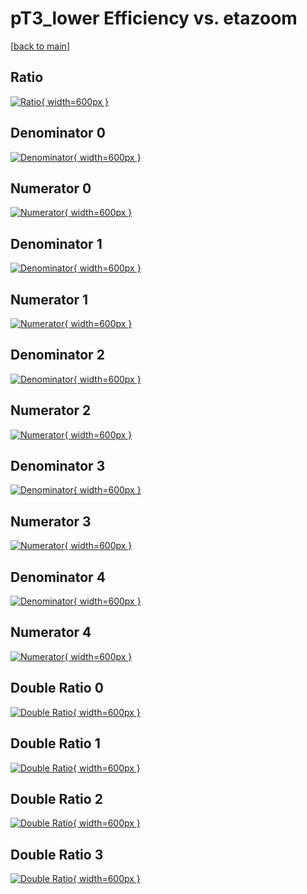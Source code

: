 # pT3_lower Efficiency vs. etazoom

[[back to main](./)]



## Ratio

[![Ratio](../mtv/var/pT3_lower_xtr_11_1_eff_etazoom.png){ width=600px }](../mtv/var/pT3_lower_xtr_11_1_eff_etazoom.pdf)

## Denominator 0

[![Denominator](../mtv/den/pT3_lower_xtr_11_1_eff_etazoom_den0.png){ width=600px }](../mtv/den/pT3_lower_xtr_11_1_eff_etazoom_den0.pdf)

## Numerator 0

[![Numerator](../mtv/num/pT3_lower_xtr_11_1_eff_etazoom_num0.png){ width=600px }](../mtv/num/pT3_lower_xtr_11_1_eff_etazoom_num0.pdf)

## Denominator 1

[![Denominator](../mtv/den/pT3_lower_xtr_11_1_eff_etazoom_den1.png){ width=600px }](../mtv/den/pT3_lower_xtr_11_1_eff_etazoom_den1.pdf)

## Numerator 1

[![Numerator](../mtv/num/pT3_lower_xtr_11_1_eff_etazoom_num1.png){ width=600px }](../mtv/num/pT3_lower_xtr_11_1_eff_etazoom_num1.pdf)

## Denominator 2

[![Denominator](../mtv/den/pT3_lower_xtr_11_1_eff_etazoom_den2.png){ width=600px }](../mtv/den/pT3_lower_xtr_11_1_eff_etazoom_den2.pdf)

## Numerator 2

[![Numerator](../mtv/num/pT3_lower_xtr_11_1_eff_etazoom_num2.png){ width=600px }](../mtv/num/pT3_lower_xtr_11_1_eff_etazoom_num2.pdf)

## Denominator 3

[![Denominator](../mtv/den/pT3_lower_xtr_11_1_eff_etazoom_den3.png){ width=600px }](../mtv/den/pT3_lower_xtr_11_1_eff_etazoom_den3.pdf)

## Numerator 3

[![Numerator](../mtv/num/pT3_lower_xtr_11_1_eff_etazoom_num3.png){ width=600px }](../mtv/num/pT3_lower_xtr_11_1_eff_etazoom_num3.pdf)

## Denominator 4

[![Denominator](../mtv/den/pT3_lower_xtr_11_1_eff_etazoom_den4.png){ width=600px }](../mtv/den/pT3_lower_xtr_11_1_eff_etazoom_den4.pdf)

## Numerator 4

[![Numerator](../mtv/num/pT3_lower_xtr_11_1_eff_etazoom_num4.png){ width=600px }](../mtv/num/pT3_lower_xtr_11_1_eff_etazoom_num4.pdf)

## Double Ratio 0

[![Double Ratio](../mtv/ratio/pT3_lower_xtr_11_1_eff_etazoom_ratio0.png){ width=600px }](../mtv/ratio/pT3_lower_xtr_11_1_eff_etazoom_ratio0.pdf)

## Double Ratio 1

[![Double Ratio](../mtv/ratio/pT3_lower_xtr_11_1_eff_etazoom_ratio1.png){ width=600px }](../mtv/ratio/pT3_lower_xtr_11_1_eff_etazoom_ratio1.pdf)

## Double Ratio 2

[![Double Ratio](../mtv/ratio/pT3_lower_xtr_11_1_eff_etazoom_ratio2.png){ width=600px }](../mtv/ratio/pT3_lower_xtr_11_1_eff_etazoom_ratio2.pdf)

## Double Ratio 3

[![Double Ratio](../mtv/ratio/pT3_lower_xtr_11_1_eff_etazoom_ratio3.png){ width=600px }](../mtv/ratio/pT3_lower_xtr_11_1_eff_etazoom_ratio3.pdf)

